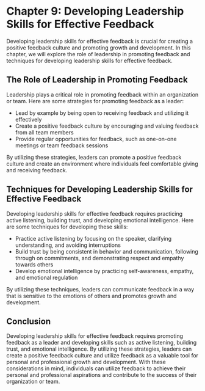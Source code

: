 Chapter 9: Developing Leadership Skills for Effective Feedback
==============================================================

Developing leadership skills for effective feedback is crucial for creating a positive feedback culture and promoting growth and development. In this chapter, we will explore the role of leadership in promoting feedback and techniques for developing leadership skills for effective feedback.

The Role of Leadership in Promoting Feedback
--------------------------------------------

Leadership plays a critical role in promoting feedback within an organization or team. Here are some strategies for promoting feedback as a leader:

* Lead by example by being open to receiving feedback and utilizing it effectively
* Create a positive feedback culture by encouraging and valuing feedback from all team members
* Provide regular opportunities for feedback, such as one-on-one meetings or team feedback sessions

By utilizing these strategies, leaders can promote a positive feedback culture and create an environment where individuals feel comfortable giving and receiving feedback.

Techniques for Developing Leadership Skills for Effective Feedback
------------------------------------------------------------------

Developing leadership skills for effective feedback requires practicing active listening, building trust, and developing emotional intelligence. Here are some techniques for developing these skills:

* Practice active listening by focusing on the speaker, clarifying understanding, and avoiding interruptions
* Build trust by being consistent in behavior and communication, following through on commitments, and demonstrating respect and empathy towards others
* Develop emotional intelligence by practicing self-awareness, empathy, and emotional regulation

By utilizing these techniques, leaders can communicate feedback in a way that is sensitive to the emotions of others and promotes growth and development.

Conclusion
----------

Developing leadership skills for effective feedback requires promoting feedback as a leader and developing skills such as active listening, building trust, and emotional intelligence. By utilizing these strategies, leaders can create a positive feedback culture and utilize feedback as a valuable tool for personal and professional growth and development. With these considerations in mind, individuals can utilize feedback to achieve their personal and professional aspirations and contribute to the success of their organization or team.
